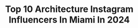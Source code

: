 ---
title: Top 10 Architecture Instagram Influencers In Miami In 2024
description: >-
  Find top architecture Instagram influencers in Miami in 2024. Most popular hashtags: #miami #architecture #interiordesign #luxury.
platform: Instagram
hits: 119
text_top: See the top-rated Instagram accounts on inBeat.
text_bottom: Our platform aggregates 119 Instagram influencers like this in Miami, United States for you to connect with.
profiles:
  - username: "chadcarroll"
    fullname: >-
      Chad Carroll
    bio: >-
      6 Billion + Sold! Florida's Top Real Estate Broker - #1 Agent & Team Compass Florida 3 Years In A Row 📧 Info@TheChadCarrollGroup.com ☎️ 305-400-9507
    location: "United States"
    followers: 489241
    engagement: 63
    commentsToLikes: 0.012838
    id: ck0u70b7g3iw80i19va3gmr20
    verified: true
    hashtags: "#luxury, #luxuryhomes, #homeinspo, #realestate"
  - username: "dannywang"
    fullname: >-
      DANNY WANG
    bio: >-
      We design and build cool stuff 🏠 @dannywangdesign: interior, exterior, design + build 🚗@bruisewang: cars + tech 🎥@genieusmedia 📧: ig@dannywang.com
    location: "United States"
    followers: 1007807
    engagement: 17
    commentsToLikes: 0.006609
    id: ck5cc57rngqtb0i115oeqvhes
    verified: false
    hashtags: "#interiordesign, #homedesign, #house, #luxury"
  - username: "prestige_tony"
    fullname: >-
      Tony Rodriguez-Tellaheche
    bio: >-
      Owner @PrestigeRealtyGroup $64,000,000+ sold in 2022 🏡 Born and raised in Miami 🇺🇸 @houses media partner 🔑 This is my ONLY account
    location: "United States"
    followers: 68659
    engagement: 152
    commentsToLikes: 0.055063
    id: ck0w3xhm6vs7p0i19a9bhbmhk
    verified: false
    hashtags: "#design, #houses, #miamirealestate, #miami"
  - username: "miamidatenite"
    fullname: >-
      Camille 🇲🇸 🇯🇲 | Miami Food | Things To Do in Miami
    bio: >-
      🌹 The best date night spots in Miami  ✨Restaurants • Hotels • Lifestyle 💌 Business Inquiries : camille@miamidatenite.com 👩🏾 @camillenatalie__
    location: "United States"
    followers: 102865
    engagement: 93
    commentsToLikes: 0.104931
    id: cls4rqbw6grwr0k08svnfp9sm
    verified: false
    hashtags: "#miamibloggers, #foodreview, #miamifoodie, #miamirestaurants"
  - username: "miami_style_magazine"
    fullname: >-
      Miami Style Magazine
    bio: >-
      English ▪ Español Luxury Lifestyle ▪ Restaurants ▪ Nightlife ▪ Hotels ▪ Fashion ▪ Music ▪ Art Gallery Real Estate ▪ Interior Design IN GOD WE TRUST
    location: "United States"
    followers: 34954
    engagement: 363
    commentsToLikes: 0.029213
    id: ck0tznosyr21t0i19uu0io7el
    verified: false
    hashtags: "#by, #brickell, #miamievents, #downtownmiami"
  - username: "blindfoxart"
    fullname: >-
      Ҍӏíղժ Ƒօ×
    bio: >-
      🇲🇽 ⱭɾԵÍՏԵ • 𝔐𝔲𝔰𝔢 • Nefelibata 𝚘𝚛𝚒𝚐𝚒𝚗𝚊𝚕 𝚙𝚊𝚒𝚗𝚝𝚒𝚗𝚐𝚜 𝚊𝚗𝚍 𝚙𝚛𝚒𝚗𝚝𝚜 ✖️ɪɴᴛᴇʀɴᴀᴛɪᴏɴᴀʟ ᴀʀᴛɪsᴛ✖️ Sales@BlindFoxArt.com
    location: "United States"
    followers: 44557
    engagement: 249
    commentsToLikes: 0.014690
    id: ck5ztx91z1adr0i14rm2ji6dq
    verified: false
    hashtags: "#interiorstyling, #interiordesign, #streetart, #igersnewengland"
  - username: "t_w_o"
    fullname: >-
      Tomás Westenenk Orrego
    bio: >-
      Architect / Photographer From Chile Colorblind @t_w_o
    location: "United States"
    followers: 127977
    engagement: 102
    commentsToLikes: 0.016057
    id: ck6tiba060e3o0j711u3pz1nw
    verified: false
    hashtags: "#minimalista, #travel, #fromwhereidrone, #dronephotography"
  - username: "edward__granger"
    fullname: >-
      Edward Granger
    bio: >-
      NY, NY back to nature 🌱 💚 art of optimism 🌈 edward@egranger.com
    location: "United States"
    followers: 79165
    engagement: 222
    commentsToLikes: 0.017665
    id: ck5bxb68jndy80i11h09vi551
    verified: true
    hashtags: "#rockwellgroup, #scorpio, #metallics, #edwardgranger"
  - username: "onethousandmuseum"
    fullname: >-
      One Thousand Museum
    bio: >-
      Miami’s most prestigious new residential address—now complete. By @zahahadidarchitects
    location: "United States"
    followers: 31283
    engagement: 100
    commentsToLikes: 0.020606
    id: ck14kwxrkrqe10i1979aicfrw
    verified: false
    hashtags: "#luxuryrealestate, #onethousandmuseum, #zahahadid, #luxury"
  - username: "oppenheimarchitecture"
    fullname: >-
      Oppenheim Architecture
    bio: >-
      Design Follows Life. Form Follows Feeling. Architecture | Interiors | Planning MIAMI . BASEL
    location: "United States"
    followers: 31321
    engagement: 102
    commentsToLikes: 0.013260
    id: ck6u21cbnp4r80j716b3hl6n5
    verified: false
    hashtags: "#pfeffingen, #architecturerender, #architecturestudio, #residentialdesign"
---